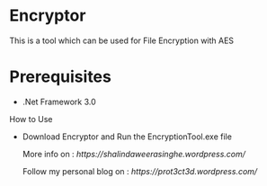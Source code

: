 # Encryptor
<p>This is a tool which can be used for File Encryption with AES </p>
<h1> Prerequisites  </h1>
<ul>
	<li>  .Net Framework 3.0 </li>
</ul>
	
</h2> How to Use </h2>
<ul>
<li> Download Encryptor and Run the EncryptionTool.exe file </li>

<p> More info on : <i>https://shalindaweerasinghe.wordpress.com/</i> </p>
<p> Follow my personal blog on : <i>https://prot3ct3d.wordpress.com/</i> </p>

